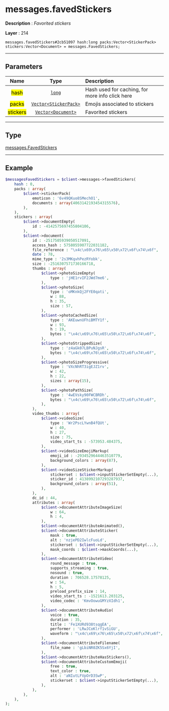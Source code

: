 # messages.favedStickers

**Description** : *Favorited stickers*

**Layer** : 214

```tl
messages.favedStickers#2cb51097 hash:long packs:Vector<StickerPack> stickers:Vector<Document> = messages.FavedStickers;
```

---

## Parameters

| Name | Type | Description |
| :---: | :---: | :--- |
| <mark>hash</mark> | [`long`](type/long) | Hash used for caching, for more info click here |
| <mark>packs</mark> | [`Vector<StickerPack>`](type/StickerPack) | Emojis associated to stickers |
| <mark>stickers</mark> | [`Vector<Document>`](type/Document) | Favorited stickers |

---

## Type

[messages.FavedStickers](type/messages.FavedStickers)

---

## Example

```php
$messagesFavedStickers = $client->messages->favedStickers(
	hash : 0,
	packs : array(
		$client->stickerPack(
			emoticon : '6v49QKuo8SMechO1',
			documents : array(4063142193454315576),
		),
	),
	stickers : array(
		$client->documentEmpty(
			id : -4142575697455804106,
		),
		$client->document(
			id : -2517505939050517091,
			access_hash : 5758055907722031182,
			file_reference : "\x4c\x69\x76\x65\x50\x72\x6f\x74\x6f",
			date : 78,
			mime_type : '2s3MKqvhPezRYobk',
			size : -2516307571730166718,
			thumbs : array(
				$client->photoSizeEmpty(
					type : 'jHE1rvIF2JWd7me6',
				),
				$client->photoSize(
					type : 'oMKnkQj2FYE0qati',
					w : 88,
					h : 35,
					size : 57,
				),
				$client->photoCachedSize(
					type : 'AKEuwnUFhiBMTY1f',
					w : 93,
					h : 19,
					bytes : "\x4c\x69\x76\x65\x50\x72\x6f\x74\x6f",
				),
				$client->photoStrippedSize(
					type : 'z4aGk07LBPuNJgsR',
					bytes : "\x4c\x69\x76\x65\x50\x72\x6f\x74\x6f",
				),
				$client->photoSizeProgressive(
					type : 'VXcNhRT3igEJZ1rv',
					w : 42,
					h : 22,
					sizes : array(15),
				),
				$client->photoPathSize(
					type : '4wEVsky90FWCBRDh',
					bytes : "\x4c\x69\x76\x65\x50\x72\x6f\x74\x6f",
				),
			),
			video_thumbs : array(
				$client->videoSize(
					type : 'Wr2PscLYwnB4fQUt',
					w : 40,
					h : 27,
					size : 75,
					video_start_ts : -573953.484375,
				),
				$client->videoSizeEmojiMarkup(
					emoji_id : -2934529644463510779,
					background_colors : array(87),
				),
				$client->videoSizeStickerMarkup(
					stickerset : $client->inputStickerSetEmpty(...),
					sticker_id : 4138992107293287937,
					background_colors : array(51),
				),
			),
			dc_id : 44,
			attributes : array(
				$client->documentAttributeImageSize(
					w : 64,
					h : 4,
				),
				$client->documentAttributeAnimated(),
				$client->documentAttributeSticker(
					mask : true,
					alt : 'nzjePD2IwlcFuoLd',
					stickerset : $client->inputStickerSetEmpty(...),
					mask_coords : $client->maskCoords(...),
				),
				$client->documentAttributeVideo(
					round_message : true,
					supports_streaming : true,
					nosound : true,
					duration : 706528.17578125,
					w : 54,
					h : 5,
					preload_prefix_size : 14,
					video_start_ts : -1521613.203125,
					video_codec : 'KmvOowuGMYzXIdh1',
				),
				$client->documentAttributeAudio(
					voice : true,
					duration : 35,
					title : 'Fe1XURd938tsqgEA',
					performer : 'LRwJCoKlrf1vSiGU',
					waveform : "\x4c\x69\x76\x65\x50\x72\x6f\x74\x6f",
				),
				$client->documentAttributeFilename(
					file_name : 'gLbiNR0ZK5Sx6YjI',
				),
				$client->documentAttributeHasStickers(),
				$client->documentAttributeCustomEmoji(
					free : true,
					text_color : true,
					alt : 'aNIutLFVpOrD3SwP',
					stickerset : $client->inputStickerSetEmpty(...),
				),
			),
		),
	),
);
```